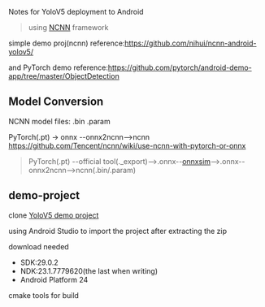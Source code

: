 Notes for YoloV5 deployment to Android
> using [NCNN](https://github.com/Tencent/ncnn) framework

simple demo proj(ncnn) reference:<https://github.com/nihui/ncnn-android-yolov5/>

and PyTorch demo reference:<https://github.com/pytorch/android-demo-app/tree/master/ObjectDetection>

## Model Conversion

NCNN model files: .bin .param

PyTorch(.pt) -> onnx --onnx2ncnn-->ncnn
<https://github.com/Tencent/ncnn/wiki/use-ncnn-with-pytorch-or-onnx>

> PyTorch(.pt) --official tool(._export)-->.onnx--[onnxsim](https://github.com/daquexian/onnx-simplifier)-->.onnx--onnx2ncnn-->ncnn(.bin/.param)


## demo-project

clone [YoloV5 demo project](https://github.com/nihui/ncnn-android-yolov5/)

using Android Studio to import the project after extracting the zip

download needed
- SDK:29.0.2
- NDK:23.1.7779620(the last when writing)
- Android Platform 24

cmake tools for build
